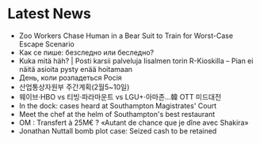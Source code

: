 # Latest News
-  Zoo Workers Chase Human in a Bear Suit to Train for Worst-Case Escape Scenario
-  Как се пише: безследно или беследно?
-  Kuka mitä häh? | Posti karsii palveluja Iisalmen torin R-Kioskilla – Pian ei näitä asioita pysty enää hoitamaan
-  День, коли розпадеться Росія
-  산업통상자원부 주간계획(2월5~10일)
-  웨이브·HBO vs 티빙·파라마운트 vs LGU+·아마존…韓 OTT 미드대전
-  In the dock: cases heard at Southampton Magistrates' Court
-  Meet the chef at the helm of Southampton's best restaurant
-  OM : Transfert à 25M€ ? «Autant de chance que je dîne avec Shakira»
-  Jonathan Nuttall bomb plot case: Seized cash to be retained
